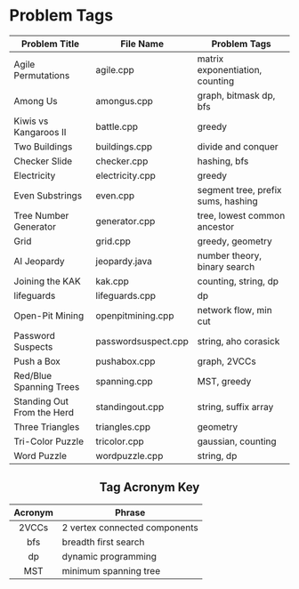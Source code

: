 # Problem Tags

<center>

| Problem Title | File Name | Problem Tags |
| ------------- | --------- | ------------ |
| Agile Permutations | agile.cpp | matrix exponentiation, counting |
| Among Us | amongus.cpp | graph, bitmask dp, bfs |
| Kiwis vs Kangaroos II | battle.cpp | greedy |
| Two Buildings | buildings.cpp | divide and conquer |
| Checker Slide | checker.cpp | hashing, bfs |
| Electricity | electricity.cpp | greedy |
| Even Substrings | even.cpp | segment tree, prefix sums, hashing |
| Tree Number Generator | generator.cpp | tree, lowest common ancestor |
| Grid | grid.cpp | greedy, geometry |
| AI Jeopardy | jeopardy.java | number theory, binary search |
| Joining the KAK | kak.cpp | counting, string, dp |
| lifeguards    | lifeguards.cpp | dp |
| Open-Pit Mining | openpitmining.cpp | network flow, min cut |
| Password Suspects | passwordsuspect.cpp | string, aho corasick |
| Push a Box | pushabox.cpp | graph, 2VCCs |
| Red/Blue Spanning Trees | spanning.cpp | MST, greedy |
| Standing Out From the Herd  | standingout.cpp | string, suffix array |
| Three Triangles | triangles.cpp | geometry |
| Tri-Color Puzzle | tricolor.cpp | gaussian, counting |
| Word Puzzle | wordpuzzle.cpp | string, dp |


## Tag Acronym Key

| Acronym | Phrase |
| :-----: | ------ |
| 2VCCs | 2 vertex connected components |
| bfs | breadth first search |
| dp | dynamic programming |
| MST | minimum spanning tree |
